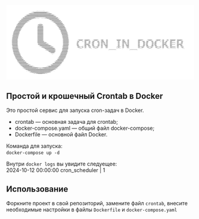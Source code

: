                                                                                         
![alt text](./logo.png)

## Простой и крошечный Crontab в Docker

Это простой сервис для запуска cron-задач в Docker.  

* crontab — основная задача для crontab;
* docker-compose.yaml — общий файл docker-compose;
* Dockerfile — основной файл Docker.

Команда для запуска:  
`docker-compose up -d`

Внутри `docker logs` вы увидите следуещее:  
2024-10-12 00:00:00 cron_scheduler  | 1

## Использование  
Форкните проект в свой репозиторий, замените файл `crontab`, внесите необходимые настройки в файлы `Dockerfile` и `docker-compose.yaml`